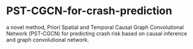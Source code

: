 # PST-CGCN-for-crash-prediction
a novel method, Priori Spatial and Temporal Causal Graph  Convolutional Network (PST-CGCN) for predicting crash risk based on causal  inference and graph convolutional network. 

